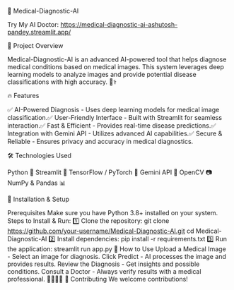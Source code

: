 🏥 Medical-Diagnostic-AI

Try My AI Doctor: https://medical-diagnostic-ai-ashutosh-pandey.streamlit.app/

📌 Project Overview


Medical-Diagnostic-AI is an advanced AI-powered tool that helps diagnose medical conditions based on medical images. This system leverages deep learning models to analyze images and provide potential disease classifications with high accuracy. 🧠⚕️

🔥 Features

✅ AI-Powered Diagnosis - Uses deep learning models for medical image classification.✅ User-Friendly Interface - Built with Streamlit for seamless interaction.✅ Fast & Efficient - Provides real-time disease predictions.✅ Integration with Gemini API - Utilizes advanced AI capabilities.✅ Secure & Reliable - Ensures privacy and accuracy in medical diagnostics.

🛠️ Technologies Used

Python 🐍
Streamlit 🎨
TensorFlow / PyTorch 🧠
Gemini API 🔗
OpenCV 📷
NumPy & Pandas 📊

🚀 Installation & Setup

Prerequisites
Make sure you have Python 3.8+ installed on your system.
Steps to Install & Run:
1️⃣ Clone the repository:
git clone https://github.com/your-username/Medical-Diagnostic-AI.git
cd Medical-Diagnostic-AI
2️⃣ Install dependencies:
pip install -r requirements.txt
3️⃣ Run the application:
streamlit run app.py
🏥 How to Use
Upload a Medical Image - Select an image for diagnosis.
Click Predict - AI processes the image and provides results.
Review the Diagnosis - Get insights and possible conditions.
Consult a Doctor - Always verify results with a medical professional. 👨‍⚕️👩‍⚕️
🤝 Contributing
We welcome contributions! 
